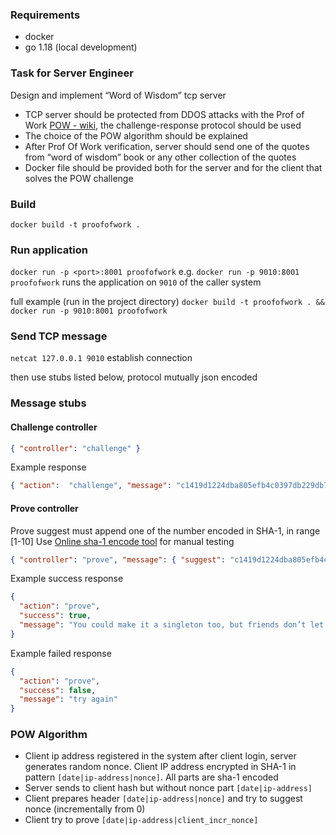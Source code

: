 ### Requirements

* docker
* go 1.18 (local development)

### Task for Server Engineer

Design and implement “Word of Wisdom” tcp server

- TCP server should be protected from DDOS attacks with the Prof of Work [POW - wiki](https://en.wikipedia.org/wiki/Proof_of_work), 
  the challenge-response protocol should be used
- The choice of the POW algorithm should be explained  
- After Prof Of Work verification, server should send one of the quotes from “word of wisdom” book or any other collection of the quotes
- Docker file should be provided both for the server and for the client that solves the POW challenge

### Build
`docker build -t proofofwork .`

### Run application
`docker run -p <port>:8001 proofofwork`
e.g.
`docker run -p 9010:8001 proofofwork` runs the application on `9010` of the caller system

full example (run in the project directory) `docker build -t proofofwork . && docker run -p 9010:8001 proofofwork`

### Send TCP message
`netcat 127.0.0.1 9010` establish connection

then use stubs listed below, protocol mutually json encoded 

### Message stubs
#### Challenge controller
```json
{ "controller": "challenge" }
```

Example response
```json
{ "action":  "challenge", "message": "c1419d1224dba805efb4c0397db229db747a56ea|bb6f6c336e94819f99a64b8ab3b03161a298be43" }
```

#### Prove controller

Prove suggest must append one of the number encoded in SHA-1, in range [1-10]
Use [Online sha-1 encode tool](http://www.sha1-online.com/) for manual testing

```json
{ "controller": "prove", "message": { "suggest": "c1419d1224dba805efb4c0397db229db747a56ea|bb6f6c336e94819f99a64b8ab3b03161a298be43|c1419d1224dba805efb4c0397db229db747a56ea" } }
```

Example success response
```json
{
  "action": "prove",
  "success": true,
  "message": "You could make it a singleton too, but friends don’t let friends create singletons.\" ― Robert Nystrom"
}
```

Example failed response
```json
{
  "action": "prove",
  "success": false,
  "message": "try again"
}
```

### POW Algorithm
* Client ip address registered in the system after client login, server generates random nonce. Client IP address encrypted in SHA-1 in pattern `[date|ip-address|nonce]`. All parts are sha-1 encoded
* Server sends to client hash but without nonce part `[date|ip-address]`
* Client prepares header `[date|ip-address|nonce]` and try to suggest nonce (incrementally from 0)
* Client try to prove `[date|ip-address|client_incr_nonce]`
